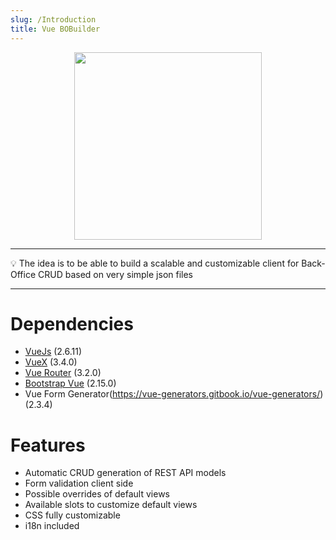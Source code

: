 ```yaml
---
slug: /Introduction
title: Vue BOBuilder
---
```


<div align="center">
    <img width="300" height="300" src={require('../assets/logo.svg').default} />
</div>

--- 

💡 The idea is to be able to build a scalable and customizable client for Back-Office CRUD based on very simple json files

---

# Dependencies
- [VueJs](https://vuejs.org/) (2.6.11)
- [VueX](https://vuex.vuejs.org/) (3.4.0) 
- [Vue Router](https://router.vuejs.org/) (3.2.0) 
- [Bootstrap Vue](https://bootstrap-vue.org/) (2.15.0) 
- Vue Form Generator(https://vue-generators.gitbook.io/vue-generators/) (2.3.4)

# Features
- Automatic CRUD generation of REST API models
- Form validation client side
- Possible overrides of default views
- Available slots to customize default views
- CSS fully customizable
- i18n included 